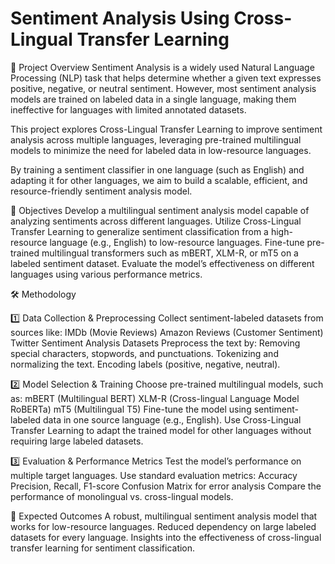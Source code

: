 # Sentiment Analysis Using Cross-Lingual Transfer Learning
📌 Project Overview
Sentiment Analysis is a widely used Natural Language Processing (NLP) task that helps determine whether a given text expresses positive, negative, or neutral sentiment. However, most sentiment analysis models are trained on labeled data in a single language, making them ineffective for languages with limited annotated datasets.

This project explores Cross-Lingual Transfer Learning to improve sentiment analysis across multiple languages, leveraging pre-trained multilingual models to minimize the need for labeled data in low-resource languages.

By training a sentiment classifier in one language (such as English) and adapting it for other languages, we aim to build a scalable, efficient, and resource-friendly sentiment analysis model.

🎯 Objectives
Develop a multilingual sentiment analysis model capable of analyzing sentiments across different languages.
Utilize Cross-Lingual Transfer Learning to generalize sentiment classification from a high-resource language (e.g., English) to low-resource languages.
Fine-tune pre-trained multilingual transformers such as mBERT, XLM-R, or mT5 on a labeled sentiment dataset.
Evaluate the model’s effectiveness on different languages using various performance metrics.

🛠 Methodology

1️⃣ Data Collection & Preprocessing
Collect sentiment-labeled datasets from sources like:
IMDb (Movie Reviews)
Amazon Reviews (Customer Sentiment)
Twitter Sentiment Analysis Datasets
Preprocess the text by:
Removing special characters, stopwords, and punctuations.
Tokenizing and normalizing the text.
Encoding labels (positive, negative, neutral).

2️⃣ Model Selection & Training
Choose pre-trained multilingual models, such as:
mBERT (Multilingual BERT)
XLM-R (Cross-lingual Language Model RoBERTa)
mT5 (Multilingual T5)
Fine-tune the model using sentiment-labeled data in one source language (e.g., English).
Use Cross-Lingual Transfer Learning to adapt the trained model for other languages without requiring large labeled datasets.

3️⃣ Evaluation & Performance Metrics
Test the model’s performance on multiple target languages.
Use standard evaluation metrics:
Accuracy
Precision, Recall, F1-score
Confusion Matrix for error analysis
Compare the performance of monolingual vs. cross-lingual models.

📌 Expected Outcomes
A robust, multilingual sentiment analysis model that works for low-resource languages.
Reduced dependency on large labeled datasets for every language.
Insights into the effectiveness of cross-lingual transfer learning for sentiment classification.
